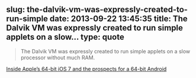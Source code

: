 slug: the-dalvik-vm-was-expressly-created-to-run-simple
date: 2013-09-22 13:45:35
title: The Dalvik VM was expressly created to run simple applets on a slow...
type: quote
---

> The Dalvik VM was expressly created to run simple applets on a slow processor without much RAM.

[Inside Apple’s 64-bit iOS 7 and the prospects for a 64-bit Android](http://appleinsider.com/articles/13/09/17/inside-apples-64-bit-ios-7-and-the-prospects-for-a-64-bit-android)
